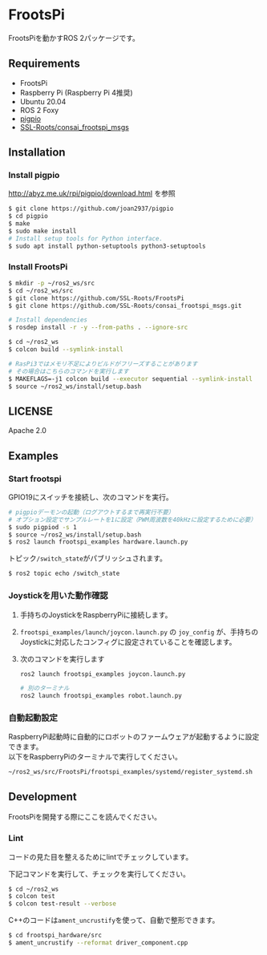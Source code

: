 # FrootsPi

FrootsPiを動かすROS 2パッケージです。

## Requirements

- FrootsPi
- Raspberry Pi (Raspberry Pi 4推奨)
- Ubuntu 20.04
- ROS 2 Foxy
- [pigpio](http://abyz.me.uk/rpi/pigpio/)
- [SSL-Roots/consai_frootspi_msgs](https://github.com/SSL-Roots/consai_frootspi_msgs)

## Installation

### Install pigpio

http://abyz.me.uk/rpi/pigpio/download.html
を参照

```sh
$ git clone https://github.com/joan2937/pigpio
$ cd pigpio
$ make
$ sudo make install
# Install setup tools for Python interface.
$ sudo apt install python-setuptools python3-setuptools
```

### Install FrootsPi

```sh
$ mkdir -p ~/ros2_ws/src
$ cd ~/ros2_ws/src
$ git clone https://github.com/SSL-Roots/FrootsPi
$ git clone https://github.com/SSL-Roots/consai_frootspi_msgs.git

# Install dependencies
$ rosdep install -r -y --from-paths . --ignore-src

$ cd ~/ros2_ws
$ colcon build --symlink-install

# RasPi3ではメモリ不足によりビルドがフリーズすることがあります
# その場合はこちらのコマンドを実行します
$ MAKEFLAGS=-j1 colcon build --executor sequential --symlink-install
$ source ~/ros2_ws/install/setup.bash
```

## LICENSE

Apache 2.0

## Examples

### Start frootspi

GPIO19にスイッチを接続し、次のコマンドを実行。

```sh
# pigpioデーモンの起動（ログアウトするまで再実行不要）
# オプション設定でサンプルレートを1に設定（PWM周波数を40kHzに設定するために必要）
$ sudo pigpiod -s 1
$ source ~/ros2_ws/install/setup.bash
$ ros2 launch frootspi_examples hardware.launch.py 
```

トピック`/switch_state`がパブリッシュされます。

```sh
$ ros2 topic echo /switch_state
```

### Joystickを用いた動作確認
1. 手持ちのJoystickをRaspberryPiに接続します。
2. `frootspi_examples/launch/joycon.launch.py` の `joy_config` が、手持ちのJoystickに対応したコンフィグに設定されていることを確認します。
3. 次のコマンドを実行します

    ```sh
    ros2 launch frootspi_examples joycon.launch.py

    # 別のターミナル
    ros2 launch frootspi_examples robot.launch.py
    ```

### 自動起動設定
RaspberryPi起動時に自動的にロボットのファームウェアが起動するように設定できます。  
以下をRaspberryPiのターミナルで実行してください。

```
~/ros2_ws/src/FrootsPi/frootspi_examples/systemd/register_systemd.sh 
```

## Development

FrootsPiを開発する際にここを読んでください。

### Lint

コードの見た目を整えるためにlintでチェックしています。

下記コマンドを実行して、チェックを実行してください。

```sh
$ cd ~/ros2_ws
$ colcon test
$ colcon test-result --verbose
```

C++のコードは`ament_uncrustify`を使って、自動で整形できます。

```sh
$ cd frootspi_hardware/src
$ ament_uncrustify --reformat driver_component.cpp
```
